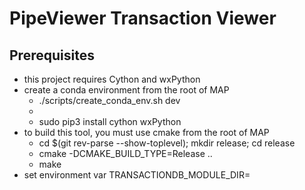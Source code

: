 # PipeViewer Transaction Viewer

## Prerequisites

- this project requires Cython and wxPython
- create a conda environment from the root of MAP
  - ./scripts/create_conda_env.sh <name> dev
  - 
  - sudo pip3 install cython wxPython
- to build this tool, you must use cmake from the root of MAP
  - cd $(git rev-parse --show-toplevel); mkdir release; cd release
  - cmake -DCMAKE_BUILD_TYPE=Release ..
  - make
- set environment var TRANSACTIONDB_MODULE_DIR=<transactiondb module dir>